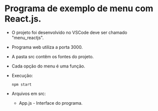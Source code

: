 # Programa de exemplo de menu com React.js.

- O projeto foi desenvolvido no VSCode deve ser chamado "menu_reactjs".
- Programa web utiliza a porta 3000.
- A pasta src contêm os fontes do projeto.
- Cada opção do menu é uma função.

- Execução:    
   <pre><code>npm start</code></pre>

- Arquivos em src:
   - App.js - Interface do programa.